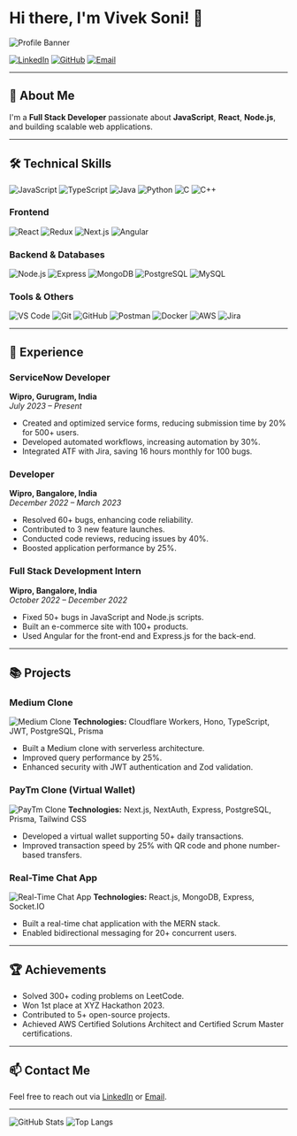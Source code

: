 # Hi there, I'm Vivek Soni! 👋

![Profile Banner](https://via.placeholder.com/1000x300)

[![LinkedIn](https://img.shields.io/badge/LinkedIn-blue?style=for-the-badge&logo=linkedin)](https://linkedin.com/in/viveksoni) 
[![GitHub](https://img.shields.io/badge/GitHub-black?style=for-the-badge&logo=github)](https://github.com/viveksoni) 
[![Email](https://img.shields.io/badge/Email-red?style=for-the-badge&logo=gmail)](mailto:vivek.soni@example.com)

---

## 🚀 About Me
I'm a **Full Stack Developer** passionate about **JavaScript**, **React**, **Node.js**, and building scalable web applications.

---

## 🛠️ Technical Skills

![JavaScript](https://img.shields.io/badge/JavaScript-F7DF1E?style=for-the-badge&logo=javascript&logoColor=black)
![TypeScript](https://img.shields.io/badge/TypeScript-007ACC?style=for-the-badge&logo=typescript&logoColor=white)
![Java](https://img.shields.io/badge/Java-007396?style=for-the-badge&logo=java&logoColor=white)
![Python](https://img.shields.io/badge/Python-3776AB?style=for-the-badge&logo=python&logoColor=white)
![C](https://img.shields.io/badge/C-A8B9CC?style=for-the-badge&logo=c&logoColor=black)
![C++](https://img.shields.io/badge/C++-00599C?style=for-the-badge&logo=cplusplus&logoColor=white)

### Frontend
![React](https://img.shields.io/badge/React-61DAFB?style=for-the-badge&logo=react&logoColor=black)
![Redux](https://img.shields.io/badge/Redux-764ABC?style=for-the-badge&logo=redux&logoColor=white)
![Next.js](https://img.shields.io/badge/Next.js-000000?style=for-the-badge&logo=nextdotjs&logoColor=white)
![Angular](https://img.shields.io/badge/Angular-DD0031?style=for-the-badge&logo=angular&logoColor=white)

### Backend & Databases
![Node.js](https://img.shields.io/badge/Node.js-339933?style=for-the-badge&logo=nodedotjs&logoColor=white)
![Express](https://img.shields.io/badge/Express-000000?style=for-the-badge&logo=express&logoColor=white)
![MongoDB](https://img.shields.io/badge/MongoDB-47A248?style=for-the-badge&logo=mongodb&logoColor=white)
![PostgreSQL](https://img.shields.io/badge/PostgreSQL-336791?style=for-the-badge&logo=postgresql&logoColor=white)
![MySQL](https://img.shields.io/badge/MySQL-4479A1?style=for-the-badge&logo=mysql&logoColor=white)

### Tools & Others
![VS Code](https://img.shields.io/badge/VS%20Code-007ACC?style=for-the-badge&logo=visual-studio-code&logoColor=white)
![Git](https://img.shields.io/badge/Git-F05032?style=for-the-badge&logo=git&logoColor=white)
![GitHub](https://img.shields.io/badge/GitHub-181717?style=for-the-badge&logo=github&logoColor=white)
![Postman](https://img.shields.io/badge/Postman-FF6C37?style=for-the-badge&logo=postman&logoColor=white)
![Docker](https://img.shields.io/badge/Docker-2496ED?style=for-the-badge&logo=docker&logoColor=white)
![AWS](https://img.shields.io/badge/AWS-232F3E?style=for-the-badge&logo=amazon-aws&logoColor=white)
![Jira](https://img.shields.io/badge/Jira-0052CC?style=for-the-badge&logo=jira&logoColor=white)

---

## 💼 Experience

### ServiceNow Developer
**Wipro, Gurugram, India**  
*July 2023 – Present*
- Created and optimized service forms, reducing submission time by 20% for 500+ users.
- Developed automated workflows, increasing automation by 30%.
- Integrated ATF with Jira, saving 16 hours monthly for 100 bugs.

### Developer
**Wipro, Bangalore, India**  
*December 2022 – March 2023*
- Resolved 60+ bugs, enhancing code reliability.
- Contributed to 3 new feature launches.
- Conducted code reviews, reducing issues by 40%.
- Boosted application performance by 25%.

### Full Stack Development Intern
**Wipro, Bangalore, India**  
*October 2022 – December 2022*
- Fixed 50+ bugs in JavaScript and Node.js scripts.
- Built an e-commerce site with 100+ products.
- Used Angular for the front-end and Express.js for the back-end.

---

## 📚 Projects

### Medium Clone
![Medium Clone](https://via.placeholder.com/300)
**Technologies:** Cloudflare Workers, Hono, TypeScript, JWT, PostgreSQL, Prisma  
- Built a Medium clone with serverless architecture.
- Improved query performance by 25%.
- Enhanced security with JWT authentication and Zod validation.

### PayTm Clone (Virtual Wallet)
![PayTm Clone](https://via.placeholder.com/300)
**Technologies:** Next.js, NextAuth, Express, PostgreSQL, Prisma, Tailwind CSS  
- Developed a virtual wallet supporting 50+ daily transactions.
- Improved transaction speed by 25% with QR code and phone number-based transfers.

### Real-Time Chat App
![Real-Time Chat App](https://via.placeholder.com/300)
**Technologies:** React.js, MongoDB, Express, Socket.IO  
- Built a real-time chat application with the MERN stack.
- Enabled bidirectional messaging for 20+ concurrent users.

---

## 🏆 Achievements

- Solved 300+ coding problems on LeetCode.
- Won 1st place at XYZ Hackathon 2023.
- Contributed to 5+ open-source projects.
- Achieved AWS Certified Solutions Architect and Certified Scrum Master certifications.

---

## 📫 Contact Me
Feel free to reach out via [LinkedIn](https://linkedin.com/in/viveksoni) or [Email](mailto:vivek.soni@example.com).

---

![GitHub Stats](https://github-readme-stats.vercel.app/api?username=viveksoni&show_icons=true&theme=radical)
![Top Langs](https://github-readme-stats.vercel.app/api/top-langs/?username=viveksoni&layout=compact&theme=radical)
